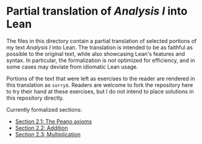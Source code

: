 # Partial translation of _Analysis I_ into Lean

The files in this directory contain a partial translation of selected portions of my text _Analysis I_ into Lean. The translation is intended to be as faithful as possible to the original text, while also showcasing Lean's features and syntax.  In particular, the formalization is _not_ optimized for efficiency, and in some cases may deviate from idiomatic Lean usage.

Portions of the text that were left as exercises to the reader are rendered in this translation as `sorry`s.  Readers are welcome to fork the repository here to try their hand at these exercises, but I do not intend to place solutions in this repository directly.

Currently formalized sections:

- [Section 2.1: The Peano axioms](./Section_2_1.lean)
- [Section 2.2: Addition](./Section_2_2.lean)
- [Section 2.3: Multiplication](./Section_2_3.lean)